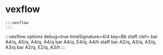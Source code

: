 ---
---

# vexflow

```
:::vexflow
:::
```

:::vexflow
options debug=true timeSignature=4/4 key=Bb
staff clef=
  bar
    A4/q, A5/q, A4/q, A4/q
  bar
    A4/q, E4/q, A4/h
staff 
  bar
    A2/q, A3/q, A3/q, A3/q
  bar
    A2/q, E2/q, A3/h
:::


